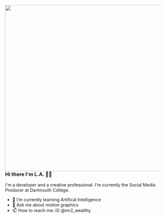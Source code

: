 <img align="right" src="https://user-images.githubusercontent.com/67489024/107159930-1f220700-6961-11eb-8649-279de6e42679.png" width=540px height=540px/>

### Hi there I'm L.A. 👋🏾

I'm a developer and a creative professional. I'm currently the Social Media Producer at Dartmouth College.

- 🌱 I’m currently learning Artifical Intelligence
- 💬 Ask me about motion graphics
- 📫 How to reach me: IG @mr2_wealthy
